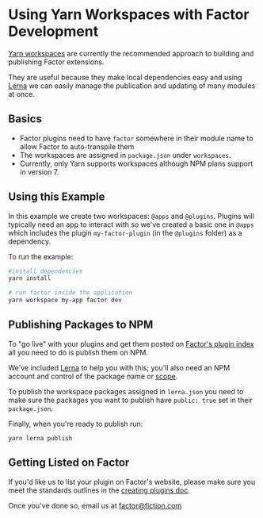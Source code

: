 # Using Yarn Workspaces with Factor Development

[Yarn workspaces](https://classic.yarnpkg.com/en/docs/workspaces/) are currently
the recommended approach to building and publishing Factor extensions.

They are useful because they make local dependencies easy and using
[Lerna](https://github.com/lerna/lerna) we can easily manage the publication and
updating of many modules at once.

## Basics

- Factor plugins need to have `factor` somewhere in their module name to allow
  Factor to auto-transpile them
- The workspaces are assigned in `package.json` under `workspaces`.
- Currently, only Yarn supports workspaces although NPM plans support in
  version 7.

## Using this Example

In this example we create two workspaces: `@apps` and `@plugins`. Plugins will
typically need an app to interact with so we've created a basic one in `@apps`
which includes the plugin `my-factor-plugin` (in the `@plugins` folder) as a
dependency.

To run the example:

```bash
#install dependencies
yarn install

# run factor inside the application
yarn workspace my-app factor dev
```

## Publishing Packages to NPM

To "go live" with your plugins and get them posted on
[Factor's plugin index](https://factor.dev/plugins) all you need to do is
publish them on NPM.

We've included [Lerna](https://github.com/lerna/lerna) to help you with this;
you'll also need an NPM account and control of the package name or
[scope](https://docs.npmjs.com/about-scopes).

To publish the workspace packages assigned in `lerna.json` you need to make sure
the packages you want to publish have `public: true` set in their
`package.json`.

Finally, when you're ready to publish run:

```back
yarn lerna publish
```

## Getting Listed on Factor

If you'd like us to list your plugin on Factor's website, please make sure you
meet the standards outlines in the
[creating plugins doc](https://factor.dev/docs/creating-plugins).

Once you've done so, email us at [factor@fiction.com](mailto:factor@fiction.com)
